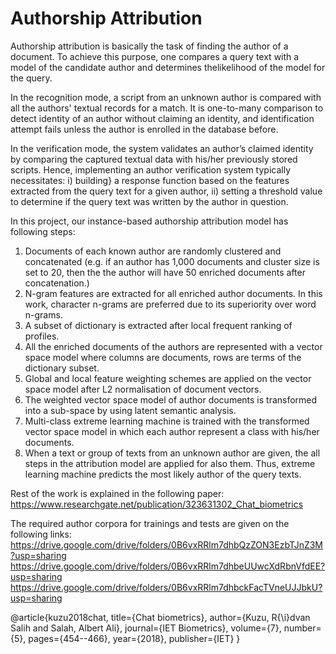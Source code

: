 # Authorship Attribution
Authorship attribution is basically the task of finding the author of a document. To achieve this purpose, one compares a query text with a model of the candidate author and determines thelikelihood of the model for the query. 

In the recognition mode, a script from an unknown author is compared with all the authors' textual records for a match. It is one-to-many comparison to detect identity of an author without claiming an identity, and identification attempt fails unless the author is enrolled in the database before. 

In the verification mode, the system validates an author’s claimed identity by comparing the captured textual data with his/her previously stored scripts. Hence, implementing an author verification system typically necessitates: i) building} a response function based on the features extracted from the query text for a given author, ii) setting a threshold value to determine if the query text was written by the author in question.

In this project, our instance-based authorship attribution model has following steps:
1. Documents of each known author are randomly clustered and concatenated (e.g. if an author has 1,000 documents and cluster size is set to 20, then the the author will have 50 enriched documents after concatenation.)  
2. N-gram features are extracted for all enriched author documents. In this work, character n-grams are preferred due to its superiority over  word n-grams.
3. A subset of dictionary is extracted after local frequent ranking of profiles.
4. All the enriched documents of the authors are represented with a vector space model where columns are documents, rows are terms of the dictionary subset.
5. Global and local feature weighting schemes are applied on the vector space model after L2 normalisation of document vectors.
6. The weighted vector space model of author documents is  transformed into a sub-space by using latent semantic analysis.
7. Multi-class extreme learning machine is trained with the transformed vector space model in which each author represent a class with his/her documents.
8. When a text or group of texts from an unknown author are given, the all steps in the attribution model are applied for also them. Thus, extreme learning machine predicts the most likely author of the query texts. 

Rest of the work is explained in the following paper: https://www.researchgate.net/publication/323631302_Chat_biometrics

The required author corpora for trainings and tests are given on the following links: https://drive.google.com/drive/folders/0B6vxRRlm7dhbQzZON3EzbTJnZ3M?usp=sharing
https://drive.google.com/drive/folders/0B6vxRRlm7dhbeUUwcXdRbnVfdEE?usp=sharing
https://drive.google.com/drive/folders/0B6vxRRlm7dhbckFacTVneUJJbkU?usp=sharing



@article{kuzu2018chat,
  title={Chat biometrics},
  author={Kuzu, R{\i}dvan Salih and Salah, Albert Ali},
  journal={IET Biometrics},
  volume={7},
  number={5},
  pages={454--466},
  year={2018},
  publisher={IET}
}
